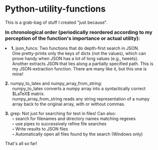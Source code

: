 # Python-utility-functions
This is a grab-bag of stuff I created "just because".

<b style = 'font-size:115%'>In chronological order (periodically reordered according to my perception of the function's importance or actual utility):</b>
<li>
  <b>1.</b> json_funcs: Two functions that do depth-first search in JSON.<ul>
    One pretty-prints only the keys of dicts (not the values), which can prove handy when JSON has a lot of long values (e.g., tweets).<br>
    Another extracts JSON that lies along a partially specified path. This is my JSON-extraction function. There are many like it, but this one is mine!</ul>
  <b>2.</b> numpy_to_latex and numpy_array_from_string:<ul>
    numpy_to_latex converts a numpy array into a syntactically correct $LaTeX$ matrix.<br>
    numpy_array_from_string reads any string representation of a numpy array back to the original array, with or without commas.</ul>
  <b>3.</b> grep: Not just for searching for text in files! Can also:<ul>
    <b>-</b> search for filenames and directory names matching regexes<br>
    <b>-</b> use pipes to successively refine file searches<br>
    <b>-</b> Write results to JSON files<br>
    <b>-</b> Automatically open all files found by the search (Windows only)
  </ul>
 </li>
That's all so far!
